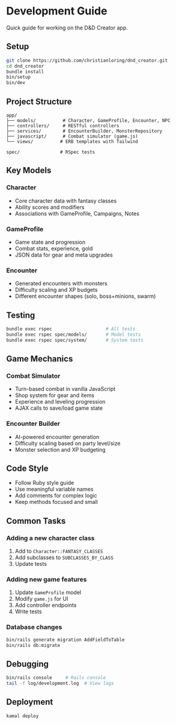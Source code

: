 # Development Guide

Quick guide for working on the D&D Creator app.

## Setup

```bash
git clone https://github.com/christianloring/dnd_creator.git
cd dnd_creator
bundle install
bin/setup
bin/dev
```

## Project Structure

```
app/
├── models/          # Character, GameProfile, Encounter, NPC
├── controllers/     # RESTful controllers
├── services/        # EncounterBuilder, MonsterRepository
├── javascript/      # Combat simulator (game.js)
└── views/          # ERB templates with Tailwind

spec/               # RSpec tests
```

## Key Models

### Character
- Core character data with fantasy classes
- Ability scores and modifiers
- Associations with GameProfile, Campaigns, Notes

### GameProfile
- Game state and progression
- Combat stats, experience, gold
- JSON data for gear and meta upgrades

### Encounter
- Generated encounters with monsters
- Difficulty scaling and XP budgets
- Different encounter shapes (solo, boss+minions, swarm)

## Testing

```bash
bundle exec rspec                    # All tests
bundle exec rspec spec/models/       # Model tests
bundle exec rspec spec/system/       # System tests
```

## Game Mechanics

### Combat Simulator
- Turn-based combat in vanilla JavaScript
- Shop system for gear and items
- Experience and leveling progression
- AJAX calls to save/load game state

### Encounter Builder
- AI-powered encounter generation
- Difficulty scaling based on party level/size
- Monster selection and XP budgeting

## Code Style

- Follow Ruby style guide
- Use meaningful variable names
- Add comments for complex logic
- Keep methods focused and small

## Common Tasks

### Adding a new character class
1. Add to `Character::FANTASY_CLASSES`
2. Add subclasses to `SUBCLASSES_BY_CLASS`
3. Update tests

### Adding new game features
1. Update `GameProfile` model
2. Modify `game.js` for UI
3. Add controller endpoints
4. Write tests

### Database changes
```bash
bin/rails generate migration AddFieldToTable
bin/rails db:migrate
```

## Debugging

```bash
bin/rails console     # Rails console
tail -f log/development.log  # View logs
```

## Deployment

```bash
kamal deploy
```
